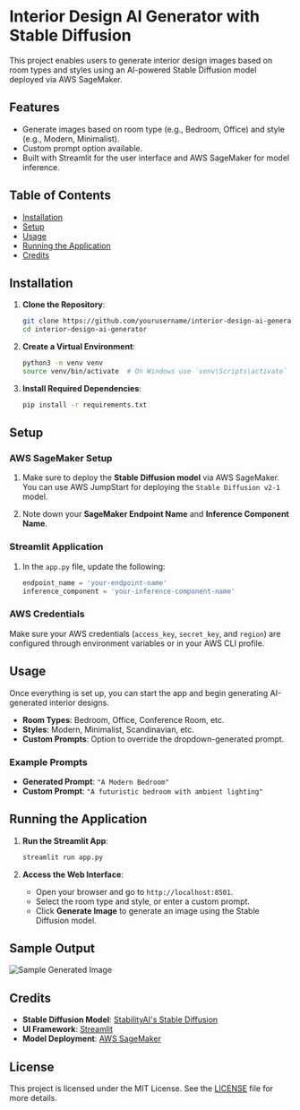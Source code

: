 # Interior Design AI Generator with Stable Diffusion

This project enables users to generate interior design images based on room types and styles using an AI-powered Stable Diffusion model deployed via AWS SageMaker.

## Features
- Generate images based on room type (e.g., Bedroom, Office) and style (e.g., Modern, Minimalist).
- Custom prompt option available.
- Built with Streamlit for the user interface and AWS SageMaker for model inference.

## Table of Contents
- [Installation](#installation)
- [Setup](#setup)
- [Usage](#usage)
- [Running the Application](#running-the-application)
- [Credits](#credits)

## Installation

1. **Clone the Repository**:
    ```bash
    git clone https://github.com/yourusername/interior-design-ai-generator.git
    cd interior-design-ai-generator
    ```

2. **Create a Virtual Environment**:
    ```bash
    python3 -m venv venv
    source venv/bin/activate  # On Windows use `venv\Scripts\activate`
    ```

3. **Install Required Dependencies**:
    ```bash
    pip install -r requirements.txt
    ```

## Setup

### AWS SageMaker Setup

1. Make sure to deploy the **Stable Diffusion model** via AWS SageMaker. You can use AWS JumpStart for deploying the `Stable Diffusion v2-1` model.

2. Note down your **SageMaker Endpoint Name** and **Inference Component Name**.

### Streamlit Application

1. In the `app.py` file, update the following:
    ```python
    endpoint_name = 'your-endpoint-name'
    inference_component = 'your-inference-component-name'
    ```

### AWS Credentials

Make sure your AWS credentials (`access_key`, `secret_key`, and `region`) are configured through environment variables or in your AWS CLI profile.

## Usage

Once everything is set up, you can start the app and begin generating AI-generated interior designs.

- **Room Types**: Bedroom, Office, Conference Room, etc.
- **Styles**: Modern, Minimalist, Scandinavian, etc.
- **Custom Prompts**: Option to override the dropdown-generated prompt.

### Example Prompts

- **Generated Prompt**: `"A Modern Bedroom"`
- **Custom Prompt**: `"A futuristic bedroom with ambient lighting"`

## Running the Application

1. **Run the Streamlit App**:
    ```bash
    streamlit run app.py
    ```

2. **Access the Web Interface**:
    - Open your browser and go to `http://localhost:8501`.
    - Select the room type and style, or enter a custom prompt.
    - Click **Generate Image** to generate an image using the Stable Diffusion model.

## Sample Output

![Sample Generated Image](link_to_your_image.png)

## Credits

- **Stable Diffusion Model**: [StabilityAI's Stable Diffusion](https://stability.ai/)
- **UI Framework**: [Streamlit](https://streamlit.io/)
- **Model Deployment**: [AWS SageMaker](https://aws.amazon.com/sagemaker/)

## License
This project is licensed under the MIT License. See the [LICENSE](LICENSE) file for more details.
